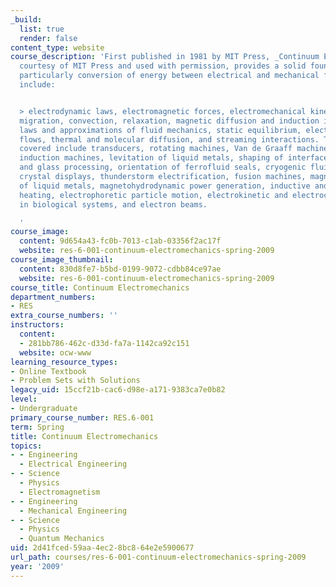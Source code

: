 ```yaml
---
_build:
  list: true
  render: false
content_type: website
course_description: 'First published in 1981 by MIT Press, _Continuum Electromechanics_,
  courtesy of MIT Press and used with permission, provides a solid foundation in electromagnetics,
  particularly conversion of energy between electrical and mechanical forms. Topics
  include:


  > electrodynamic laws, electromagnetic forces, electromechanical kinematics, charge
  migration, convection, relaxation, magnetic diffusion and induction interactions,
  laws and approximations of fluid mechanics, static equilibrium, electromechanical
  flows, thermal and molecular diffusion, and streaming interactions. The applications
  covered include transducers, rotating machines, Van de Graaff machines, image processing,
  induction machines, levitation of liquid metals, shaping of interfaces in plastics
  and glass processing, orientation of ferrofluid seals, cryogenic fluids, liquid
  crystal displays, thunderstorm electrification, fusion machines, magnetic pumping
  of liquid metals, magnetohydrodynamic power generation, inductive and dielectric
  heating, electrophoretic particle motion, electrokinetic and electrocapillary interactions
  in biological systems, and electron beams.

  '
course_image:
  content: 9d654a43-fc0b-7013-c1ab-03356f2ac17f
  website: res-6-001-continuum-electromechanics-spring-2009
course_image_thumbnail:
  content: 830d8fe7-b5bd-0199-9072-cdbb84ce97ae
  website: res-6-001-continuum-electromechanics-spring-2009
course_title: Continuum Electromechanics
department_numbers:
- RES
extra_course_numbers: ''
instructors:
  content:
  - 281bb786-462c-d33d-fa7a-1142ca92c151
  website: ocw-www
learning_resource_types:
- Online Textbook
- Problem Sets with Solutions
legacy_uid: 15ccf21b-cac6-d98e-a171-9383ca7e0b82
level:
- Undergraduate
primary_course_number: RES.6-001
term: Spring
title: Continuum Electromechanics
topics:
- - Engineering
  - Electrical Engineering
- - Science
  - Physics
  - Electromagnetism
- - Engineering
  - Mechanical Engineering
- - Science
  - Physics
  - Quantum Mechanics
uid: 2d41fced-59aa-4ec2-8bc8-64e2e5900677
url_path: courses/res-6-001-continuum-electromechanics-spring-2009
year: '2009'
---
```

